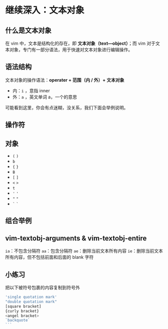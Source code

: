 # 继续深入：文本对象

## 什么是文本对象

  在 vim 中，文本是结构化的存在，即 **文本对象（text—object）**；而 vim 对于文本对象，专门有一部分语法，用于快速对文本对象进行编辑操作。 
## 语法结构

  文本对象的操作语法：**operater + 范围（内 / 外）+ 文本对象**
  
  - 内：`i` ，意指 inner
  - 外：`a` ，英文单词 a，一个的意思

  可能看到这里，你会有点迷糊，没关系，我们下面会举例说明。
## 操作符

## 对象
  - `(` `)`
  - `b`
  - `{` `}`
  - `B`
  - `[` `]`
  - `<` `>`
  - `t`
  - `'` `'`
  - `"` `"`
  - `` ` `` `` ` ``

## 组合举例

## vim-textobj-arguments & vim-textobj-entire

  `ia`：不包含分隔符
  `aa`：包含分隔符
  `ae`：删除当前文本所有内容
  `ie`：删除当前文本所有内容，但不包括前面和后面的 blank 字符
  
## 小练习
  
  把以下被符号包裹的内容复制到符号外

  ``````js
  'single quotation mark'
  "double quotation mark"
  [square bracket]
  {curly bracket}
  <angel bracket>
  `backquote`
  ```